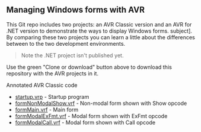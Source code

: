 
## Managing Windows forms with AVR

This Git repo includes two projects: an AVR Classic version and an AVR for .NET version to demonstrate the ways to display Windows forms. subject]. By comparing these two projects you can learn a little about the differences between to the two development environments. 

> Note the .NET project isn't published yet. 

Use the green "Clone or download" button above to download this repository with the AVR projects in it.

Annotated AVR Classic code

* [startup.vrp](https://asna.github.io/classic-dotnet-forms/classic/startup.vrp.html) - Startup program
* [formNonModalShow.vrf](https://asna.github.io/classic-dotnet-forms/classic/formNonModalShow.vrf.html) - Non-modal form shown with Show opcode
* [formMain.vrf](https://asna.github.io/classic-dotnet-forms/classic/formMain.vrf.html) - Main form
* [formModalExFmt.vrf](https://asna.github.io/classic-dotnet-forms/classic/formModalExFmt.vrf.html) - Modal form shown with ExFmt opcode
* [formModalCall.vrf](https://asna.github.io/classic-dotnet-forms/classic/formModalCall.vrf.html) - Modal form shown with Call opcode







<!--
[See the annotated AVR for .NET 14.0 (use with Visual Studio 2015) version.](https://asna.github.io/classic-dotnet-forms/dotnet/formMain.vr.html)
-->